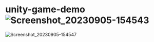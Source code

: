 # unity-game-demo![Screenshot_20230905-154543](https://github.com/kunal838/unity-game-demo/assets/55180692/fc66834b-3ddb-4bf4-937c-b34dc64809f8)
![Screenshot_20230905-154547](https://github.com/kunal838/unity-game-demo/assets/55180692/730d407f-3969-4fa9-8101-064281426696)

